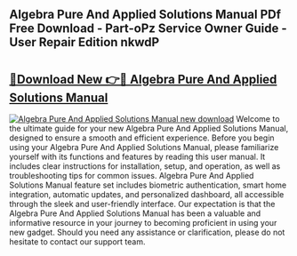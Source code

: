 ## Algebra Pure And Applied Solutions Manual PDf Free Download - Part-oPz Service Owner Guide - User Repair Edition nkwdP

# <h2><a href="http://bc46136.oget.top/?id=Algebra+Pure+And+Applied+Solutions+Manual">🔗Download New 👉🔴 Algebra Pure And Applied Solutions Manual</a></h2>

[![Algebra Pure And Applied Solutions Manual new download](https://i.imgur.com/5g1atiW.png)](http://bc46136.oget.top/?id=Algebra+Pure+And+Applied+Solutions+Manual)
Welcome to the ultimate guide for your new Algebra Pure And Applied Solutions Manual, designed to ensure a smooth and efficient experience. Before you begin using your Algebra Pure And Applied Solutions Manual, please familiarize yourself with its functions and features by reading this user manual. It includes clear instructions for installation, setup, and operation, as well as troubleshooting tips for common issues. Algebra Pure And Applied Solutions Manual feature set includes biometric authentication, smart home integration, automatic updates, and personalized dashboard, all accessible through the sleek and user-friendly interface. Our expectation is that the Algebra Pure And Applied Solutions Manual has been a valuable and informative resource in your journey to becoming proficient in using your new gadget. Should you need any assistance or clarification, please do not hesitate to contact our support team.
